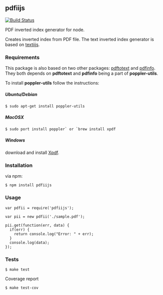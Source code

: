 ## pdfiijs

[![Build Status](https://travis-ci.org/fagbokforlaget/pdfiijs.png)](https://travis-ci.org/fagbokforlaget/pdfiijs)

PDF inverted index generator for node.

Creates inverted index from PDF file.
The text inverted index generator is based on [textiijs](https://github.com/fagbokforlaget/textiijs).

### Requirements
This package is also based on two other packages: [pdftotext](https://github.com/fagbokforlaget/pdftotextjs)
and [pdfinfo](https://github.com/fagbokforlaget/pdfinfojs).
They both depends on __pdftotext__ and __pdfinfo__ being a part of __poppler-utils__.

To install __poppler-utils__ follow the instructions:

##### Ubuntu/Debian

```
$ sudo apt-get install poppler-utils
```

##### MacOSX

```
$ sudo port install poppler` or `brew install xpdf
```

##### Windows

download and install [Xpdf](http://www.foolabs.com/xpdf/download.html).

### Installation

via npm:

```
$ npm install pdfiijs
```

### Usage

```
var pdfii = require('pdfiijs');

var pii = new pdfii('./sample.pdf');

pii.get(function(err, data) {
  if(err) {
    return console.log("Error: " + err);
  }
  console.log(data);
});
```

### Tests

```
$ make test
```

Coverage report

```
$ make test-cov
```
